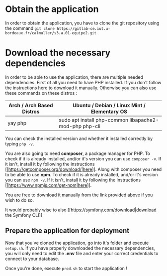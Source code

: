 
# Obtain the application

In order to obtain the application, you have to clone the git repository using the command `git clone https://gitlab-ce.iut.u-bordeaux.fr/calmuller/s3.a.01-equipe2.git`

# Download the necessary dependencies

In order to be able to use the application, there are multiple needed dependencies. First of all you need to have PHP installed. If you don't follow the instructions here to download it manually. Otherwise you can also use these commands on these distros :

| Arch / Arch Based Distros | Ubuntu / Debian / Linux Mint / Elementary OS           |
| ------------------------- | ------------------------------------------------------ |
| yay php                   | sudo apt install php-common libapache2-mod-php php-cli |

You can check the installed version and whether it installed correctly by typing `php -v`.

You are also going to need **composer**, a package manager for PHP.
To check if it is already installed, and/or it's version you can use `composer -v`. If it isn't, install it by following the instructions [[https://getcomposer.org/download/|here]].
Along with composer you need to be able to use **npm**. To check if it is already installed, and/or it's version you can use `npm -v`. If it isn't, install it by following the instructions [[https://www.npmjs.com/get-npm|here]].

You are free to download it manually from the link provided above if you wish to do so.

It would probably wise to also [[https://symfony.com/download|download the Symfony CLI]] 

## Prepare the application for deployment

Now that you've cloned the application, go into it's folder and execute `setup.sh`. If you have properly downloaded the necessary dependencies, you will only need to edit the **.env** file and enter your correct credentials to connect to your database.

Once you're done, execute `prod.sh` to start the application !

